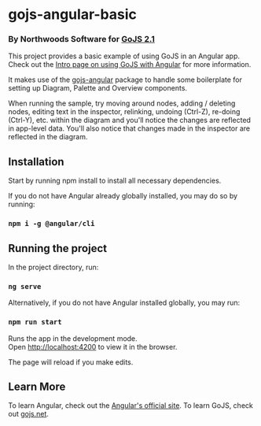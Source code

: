 # gojs-angular-basic

### By Northwoods Software for [GoJS 2.1](https://gojs.net)

This project provides a basic example of using GoJS in an Angular app.
Check out the [Intro page on using GoJS with Angular](https://gojs.net/latest/intro/angular.html) for more information.

It makes use of the [gojs-angular](https://github.com/NorthwoodsSoftware/gojs-angular) package to handle some boilerplate for setting up Diagram, Palette and Overview components.

When running the sample, try moving around nodes, adding / deleting nodes, editing text in the inspector, relinking, undoing (Ctrl-Z), re-doing (Ctrl-Y), etc. within the diagram and you'll notice the changes are reflected in app-level data. You'll also notice that changes
made in the inspector are reflected in the diagram.

## Installation

Start by running npm install to install all necessary dependencies. 

If you do not have Angular already globally installed, you may do so by running:

### `npm i -g @angular/cli`

## Running the project

In the project directory, run:

### `ng serve`

Alternatively, if you do not have Angular installed globally, you may run:

### `npm run start`

Runs the app in the development mode.<br>
Open [http://localhost:4200](http://localhost:4200) to view it in the browser.

The page will reload if you make edits.<br>

## Learn More

To learn Angular, check out the [Angular's official site](https://angular.io/).
To learn GoJS, check out [gojs.net](https://gojs.net).

